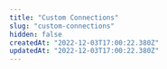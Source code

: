 ```yaml
---
title: "Custom Connections"
slug: "custom-connections"
hidden: false
createdAt: "2022-12-03T17:00:22.380Z"
updatedAt: "2022-12-03T17:00:22.380Z"
---
```

